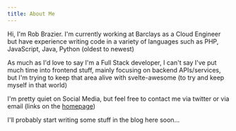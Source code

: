 ```yaml
---
title: About Me
---
```

Hi, I'm Rob Brazier. I'm currently working at Barclays as a Cloud Engineer but have experience writing code in a variety of languages
such as PHP, JavaScript, Java, Python (oldest to newest)

As much as I'd love to say I'm a Full Stack developer, I can't say I've put much time into frontend stuff, mainly focusing on backend APIs/services,
but I'm trying to keep that area alive with svelte-awesome (to try and keep myself in that world)

I'm pretty quiet on Social Media, but feel free to contact me via twitter or via email (links on the [homepage](/))

I'll probably start writing some stuff in the blog here soon...